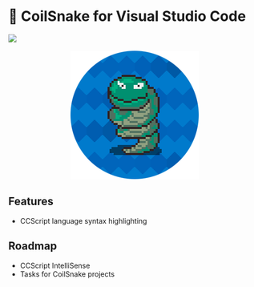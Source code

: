 # 🐍 CoilSnake for Visual Studio Code
[![](https://img.shields.io/badge/Visual%20Studio%20Marketplace-Install-brightgreen)](https://marketplace.visualstudio.com/items?itemName=joelday.coilsnake-vscode)

<p align="center">
  <img alt="CoilSnake for Visual Studio Code icon" src="https://github.com/joelday/coilsnake-vscode/raw/main/images/icon.png">
</p>

## Features
- CCScript language syntax highlighting

## Roadmap
- CCScript IntelliSense
- Tasks for CoilSnake projects

